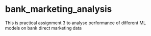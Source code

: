 # bank_marketing_analysis
This is practical assignment 3 to analyse performance of different ML models on bank direct marketing data
